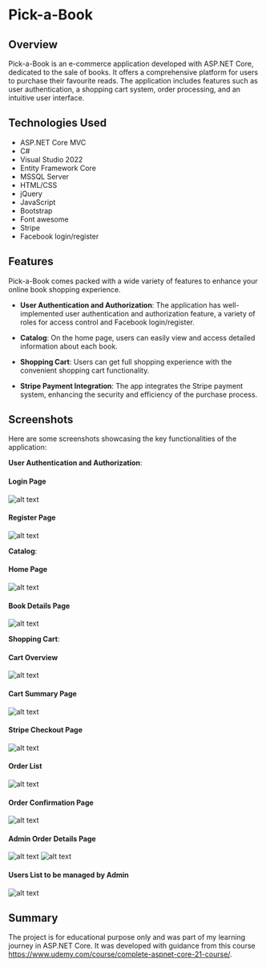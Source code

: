 # Pick-a-Book

## Overview

Pick-a-Book is an e-commerce application developed with ASP.NET Core, dedicated to the sale of books. It offers a comprehensive platform for users to purchase their favourite reads. The application includes features such as user authentication, a shopping cart system, order processing, and an intuitive user interface.

## Technologies Used

- ASP.NET Core MVC
- C#
- Visual Studio 2022
- Entity Framework Core
- MSSQL Server
- HTML/CSS
- jQuery
- JavaScript
- Bootstrap
- Font awesome
- Stripe
- Facebook login/register

## Features

Pick-a-Book comes packed with a wide variety of features to enhance your online book shopping experience.

- **User Authentication and Authorization**: The application has well-implemented user authentication and authorization feature, a variety of roles for access control and Facebook login/register.

- **Catalog**: On the home page, users can easily view and access detailed information about each book.

- **Shopping Cart**: Users can get full shopping experience with the convenient shopping cart functionality.

- **Stripe Payment Integration**: The app integrates the Stripe payment system, enhancing the security and efficiency of the purchase process.

## Screenshots

Here are some screenshots showcasing the key functionalities of the application:

**User Authentication and Authorization**:

#### Login Page

![alt text](images/login.png)

#### Register Page

![alt text](images/Register.png)


**Catalog**:

#### Home Page

![alt text](images/Home.png)

#### Book Details Page

![alt text](images/BookDetails.png)

**Shopping Cart**:

#### Cart Overview

![alt text](ShopCart.png)

#### Cart Summary Page
![alt text](images/ShippingDetails.png)

#### Stripe Checkout Page
![alt text](images/Stripe.png)

#### Order List
![alt text](images/OrderList.png)

#### Order Confirmation Page
![alt text](images/Shipped.png)

#### Admin Order Details Page
![alt text](images/orderSummary.png)
![alt text](images/ShippByAdmin.png)

#### Users List to be managed by Admin
![alt text](images/UserList.png)

## Summary

The project is for educational purpose only and was part of my learning journey in ASP.NET Core. It was developed with guidance from this course https://www.udemy.com/course/complete-aspnet-core-21-course/. 


